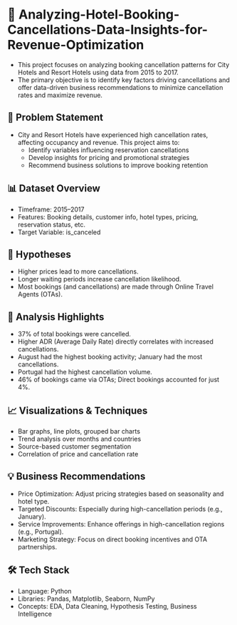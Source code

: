 # 🏨 Analyzing-Hotel-Booking-Cancellations-Data-Insights-for-Revenue-Optimization
- This project focuses on analyzing booking cancellation patterns for City Hotels and Resort Hotels using data from 2015 to 2017. 
- The primary objective is to identify key factors driving cancellations and offer data-driven business recommendations to minimize cancellation rates and maximize revenue.

## 📌 Problem Statement
- City and Resort Hotels have experienced high cancellation rates, affecting occupancy and revenue. This project aims to:
  - Identify variables influencing reservation cancellations
  - Develop insights for pricing and promotional strategies
  - Recommend business solutions to improve booking retention

## 📊 Dataset Overview
- Timeframe: 2015–2017
- Features: Booking details, customer info, hotel types, pricing, reservation status, etc.
- Target Variable: is_canceled

## 🧠 Hypotheses
- Higher prices lead to more cancellations.
- Longer waiting periods increase cancellation likelihood.
- Most bookings (and cancellations) are made through Online Travel Agents (OTAs).

## 🧪 Analysis Highlights
- 37% of total bookings were cancelled.
- Higher ADR (Average Daily Rate) directly correlates with increased cancellations.
- August had the highest booking activity; January had the most cancellations.
- Portugal had the highest cancellation volume.
- 46% of bookings came via OTAs; Direct bookings accounted for just 4%.

## 📈 Visualizations & Techniques
- Bar graphs, line plots, grouped bar charts
- Trend analysis over months and countries
- Source-based customer segmentation
- Correlation of price and cancellation rate

## 💡 Business Recommendations
- Price Optimization: Adjust pricing strategies based on seasonality and hotel type.
- Targeted Discounts: Especially during high-cancellation periods (e.g., January).
- Service Improvements: Enhance offerings in high-cancellation regions (e.g., Portugal).
- Marketing Strategy: Focus on direct booking incentives and OTA partnerships.

## 🛠 Tech Stack
- Language: Python
- Libraries: Pandas, Matplotlib, Seaborn, NumPy
- Concepts: EDA, Data Cleaning, Hypothesis Testing, Business Intelligence
